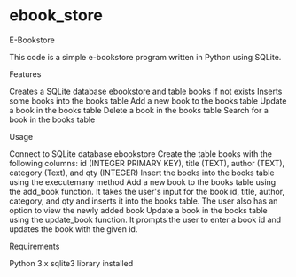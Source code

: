 # ebook_store

E-Bookstore

This code is a simple e-bookstore program written in Python using SQLite.



Features

Creates a SQLite database ebookstore and table books if not exists
Inserts some books into the books table
Add a new book to the books table
Update a book in the books table
Delete a book in the books table
Search for a book in the books table



Usage

Connect to SQLite database ebookstore
Create the table books with the following columns: id (INTEGER PRIMARY KEY), title (TEXT), author (TEXT), category (Text), and qty (INTEGER)
Insert the books into the books table using the executemany method
Add a new book to the books table using the add_book function. It takes the user's input for the book id, title, author, category, and qty and inserts it into the books table. The user also has an option to view the newly added book
Update a book in the books table using the update_book function. It prompts the user to enter a book id and updates the book with the given id.



Requirements

Python 3.x
sqlite3 library installed
